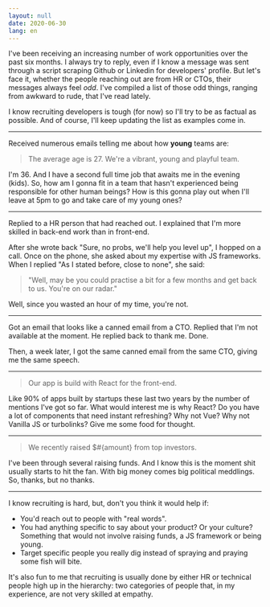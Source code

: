 ```yaml
---
layout: null
date: 2020-06-30
lang: en
---
```


I've been receiving an increasing number of work opportunities over the past six months. I always try to reply, even if I know a message was sent through a script scraping Github or Linkedin for developers' profile. But let's face it, whether the people reaching out are from HR or CTOs, their messages always feel _odd_. I've compiled a list of those odd things, ranging from awkward to rude, that I've read lately.

I know recruiting developers is tough (for now) so I'll try to be as factual as possible. And of course, I'll keep updating the list as examples come in.

---

Received numerous emails telling me about how __young__ teams are:

> The average age is 27. We're a vibrant, young and playful team.

I'm 36. And I have a second full time job that awaits me in the evening (kids). So, how am I gonna fit in a team that hasn't experienced being responsible for other human beings? How is this gonna play out when I'll leave at 5pm to go and take care of my young ones?

---

Replied to a HR person that had reached out. I explained that I'm more skilled in back-end work than in front-end.

After she wrote back "Sure, no probs, we'll help you level up", I hopped on a call. Once on the phone, she asked about my expertise with JS frameworks. When I replied "As I stated before, close to none", she said:

> "Well, may be you could practise a bit for a few months and get back to us. You're on our radar."

Well, since you wasted an hour of my time, you're not.

---

Got an email that looks like a canned email from a CTO. Replied that I'm not available at the moment. He replied back to thank me. Done.

Then, a week later, I got the same canned email from the same CTO, giving me the same speech.

---

> Our app is build with React for the front-end.

Like 90% of apps built by startups these last two years by the number of mentions I've got so far. What would interest me is why React? Do you have a lot of components that need instant refreshing? Why not Vue? Why not Vanilla JS or turbolinks? Give me some food for thought.

---

> We recently raised $#{amount} from top investors.

I've been through several raising funds. And I know this is the moment shit usually starts to hit the fan. With big money comes big political meddlings. So, thanks, but no thanks.

---

I know recruiting is hard, but, don't you think it would help if:
- You'd reach out to people with "real words".
- You had anything specific to say about your product? Or your culture? Something that would not involve raising funds, a JS framework or being young.
- Target specific people you really dig instead of spraying and praying some fish will bite.

It's also fun to me that recruiting is usually done by either HR or technical people high up in the hierarchy: two categories of people that, in my experience, are not very skilled at empathy.

